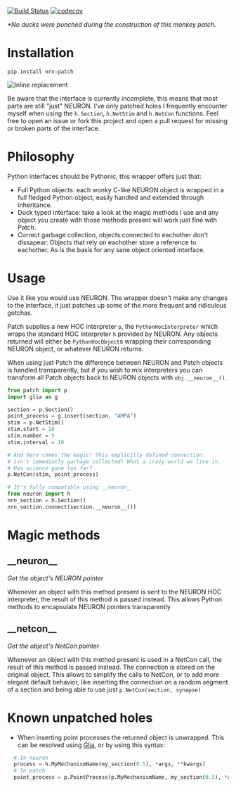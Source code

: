 [![Build Status](https://travis-ci.org/Helveg/patch.svg?branch=master)](https://travis-ci.org/Helveg/patch)
[![codecov](https://codecov.io/gh/Helveg/patch/branch/master/graph/badge.svg)](https://codecov.io/gh/Helveg/patch)

_*No ducks were punched during the construction of this monkey patch._

# Installation

```
pip install nrn-patch
```

![Inline replacement](https://s5.gifyu.com/images/ezgif.com-video-to-gif-13b2788fb8bc11ca7.gif)

Be aware that the interface is currently incomplete, this means that most parts
are still "just" NEURON. I've only patched holes I frequently encounter myself
when using the `h.Section`, `h.NetStim` and `h.NetCon` functions. Feel free to
open an issue or fork this project and open a pull request for missing or broken
parts of the interface.

# Philosophy

Python interfaces should be Pythonic, this wrapper offers just that:

* Full Python objects: each wonky C-like NEURON object is wrapped in a full
  fledged Python object, easily handled and extended through inheritance.
* Duck typed interface: take a look at the magic methods I use and any object
  you create with those methods present will work just fine with Patch.
* Correct garbage collection, objects connected to eachother don't dissapear:
  Objects that rely on eachother store a reference to eachother. As is the basis
  for any sane object oriented interface.

# Usage

Use it like you would use NEURON. The wrapper doesn't make any changes to the
interface, it just patches up some of the more frequent and ridiculous gotchas.

Patch supplies a new HOC interpreter `p`, the `PythonHocInterpreter` which wraps
the standard HOC interpreter `h` provided by NEURON. Any objects returned will
either be `PythonHocObject`s wrapping their corresponding NEURON object, or
whatever NEURON returns.

When using just Patch the difference between NEURON and Patch objects is handled
transparently, but if you wish to mix interpreters you can transform all Patch
objects back to NEURON objects with `obj.__neuron__()`.

```python
from patch import p
import glia as g

section = p.Section()
point_process = g.insert(section, "AMPA")
stim = p.NetStim()
stim.start = 10
stim.number = 5
stim.interval = 10

# And here comes the magic! This explicitly defined connection
# isn't immediatly garbage collected! What a crazy world we live in.
# Has science gone too far?
p.NetCon(stim, point_process)

# It's fully compatible using __neuron__
from neuron import h
nrn_section = h.Section()
nrn_section.connect(section.__neuron__())
```

# Magic methods

## \_\_neuron\_\_

_Get the object's NEURON pointer_

Whenever an object with this method present is sent to the NEURON HOC interpreter, the
result of this method is passed instead. This allows Python methods to encapsulate NEURON
pointers transparently

## \_\_netcon\_\_

_Get the object's NetCon pointer_

Whenever an object with this method present is used in a NetCon call, the result of this
method is passed instead. The connection is stored on the original object. This allows to
simplify the calls to NetCon, or to add more elegant default behavior, like inserting the
connection on a random segment of a section and being able to use just ``p.NetCon(section,
synapse)``

# Known unpatched holes

* When inserting point processes the returned object is unwrapped.
  This can be resolved using [Glia](https://github.com/dbbs-lab/glia), or by
  using this syntax:

```python
  # In neuron
  process = h.MyMechanismName(my_section(0.5), *args, **kwargs)
  # In patch
  point_process = p.PointProcess(p.MyMechanismName, my_section(0.5), *args, **kwargs)
```
